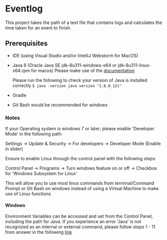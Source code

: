 # Eventlog
This project takes the path of a text file that contains logs and calculates the time taken for an event to finish.

## Prerequisites
- IDE (using Visual Studio and/or IntelliJ Webstorm for MacOS)
- Java 8 (Oracle Java SE jdk-8u311-windows-x64 or jdk-8u311-linux-x64.rpm for macos) Please make use of the [documentation](https://docs.oracle.com/javase/8/docs/) 

    Please run the following to check your version of Java is installed correctly
        ``` $ java -version
            java version "1.8.0_121"
        ```

- Gradle
- Git Bash would be recommended for windows

### Notes
If your Operating system is windows 7 or later; please enable 'Developer Mode' in the following path: 

Settings -> Update & Security -> For developers -> Developer Mode (Enable in slider)

Ensure to enable Linux through the control panel with the following steps 

Control Panel -> Programs -> Turn windows feature on or off -> Checkbox for 'Windows Subsystem for Linux' 

This will allow you to use most linux commands from terminal/Command Prompt or Git Bash on windows instead of using a Virtual Machine to make use of Linux functions

#### Windows

Environment Variables can be accessed and set from the Control Panel, including the path for Java. If you experience an error 'Java' is not recognized as an internal or external command, please follow steps 1 - 11 from answer in the following [link](https://stackoverflow.com/questions/15796855/java-is-not-recognized-as-an-internal-or-external-command)